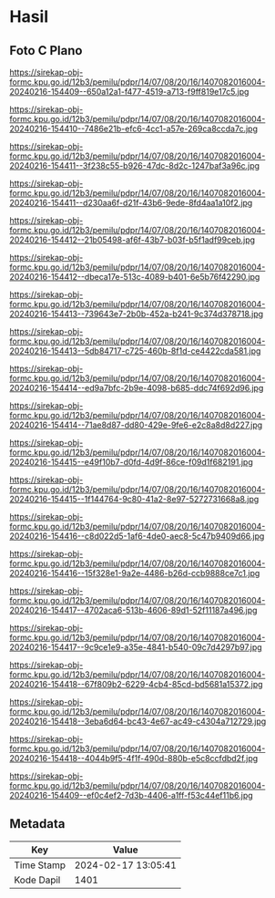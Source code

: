 # Hasil

## Foto C Plano

https://sirekap-obj-formc.kpu.go.id/12b3/pemilu/pdpr/14/07/08/20/16/1407082016004-20240216-154409--650a12a1-f477-4519-a713-f9ff819e17c5.jpg

https://sirekap-obj-formc.kpu.go.id/12b3/pemilu/pdpr/14/07/08/20/16/1407082016004-20240216-154410--7486e21b-efc6-4cc1-a57e-269ca8ccda7c.jpg

https://sirekap-obj-formc.kpu.go.id/12b3/pemilu/pdpr/14/07/08/20/16/1407082016004-20240216-154411--3f238c55-b926-47dc-8d2c-1247baf3a96c.jpg

https://sirekap-obj-formc.kpu.go.id/12b3/pemilu/pdpr/14/07/08/20/16/1407082016004-20240216-154411--d230aa6f-d21f-43b6-9ede-8fd4aa1a10f2.jpg

https://sirekap-obj-formc.kpu.go.id/12b3/pemilu/pdpr/14/07/08/20/16/1407082016004-20240216-154412--21b05498-af6f-43b7-b03f-b5f1adf99ceb.jpg

https://sirekap-obj-formc.kpu.go.id/12b3/pemilu/pdpr/14/07/08/20/16/1407082016004-20240216-154412--dbeca17e-513c-4089-b401-6e5b76f42290.jpg

https://sirekap-obj-formc.kpu.go.id/12b3/pemilu/pdpr/14/07/08/20/16/1407082016004-20240216-154413--739643e7-2b0b-452a-b241-9c374d378718.jpg

https://sirekap-obj-formc.kpu.go.id/12b3/pemilu/pdpr/14/07/08/20/16/1407082016004-20240216-154413--5db84717-c725-460b-8f1d-ce4422cda581.jpg

https://sirekap-obj-formc.kpu.go.id/12b3/pemilu/pdpr/14/07/08/20/16/1407082016004-20240216-154414--ed9a7bfc-2b9e-4098-b685-ddc74f692d96.jpg

https://sirekap-obj-formc.kpu.go.id/12b3/pemilu/pdpr/14/07/08/20/16/1407082016004-20240216-154414--71ae8d87-dd80-429e-9fe6-e2c8a8d8d227.jpg

https://sirekap-obj-formc.kpu.go.id/12b3/pemilu/pdpr/14/07/08/20/16/1407082016004-20240216-154415--e49f10b7-d0fd-4d9f-86ce-f09d1f682191.jpg

https://sirekap-obj-formc.kpu.go.id/12b3/pemilu/pdpr/14/07/08/20/16/1407082016004-20240216-154415--1f144764-9c80-41a2-8e97-5272731668a8.jpg

https://sirekap-obj-formc.kpu.go.id/12b3/pemilu/pdpr/14/07/08/20/16/1407082016004-20240216-154416--c8d022d5-1af6-4de0-aec8-5c47b9409d66.jpg

https://sirekap-obj-formc.kpu.go.id/12b3/pemilu/pdpr/14/07/08/20/16/1407082016004-20240216-154416--15f328e1-9a2e-4486-b26d-ccb9888ce7c1.jpg

https://sirekap-obj-formc.kpu.go.id/12b3/pemilu/pdpr/14/07/08/20/16/1407082016004-20240216-154417--4702aca6-513b-4606-89d1-52f11187a496.jpg

https://sirekap-obj-formc.kpu.go.id/12b3/pemilu/pdpr/14/07/08/20/16/1407082016004-20240216-154417--9c9ce1e9-a35e-4841-b540-09c7d4297b97.jpg

https://sirekap-obj-formc.kpu.go.id/12b3/pemilu/pdpr/14/07/08/20/16/1407082016004-20240216-154418--67f809b2-6229-4cb4-85cd-bd5681a15372.jpg

https://sirekap-obj-formc.kpu.go.id/12b3/pemilu/pdpr/14/07/08/20/16/1407082016004-20240216-154418--3eba6d64-bc43-4e67-ac49-c4304a712729.jpg

https://sirekap-obj-formc.kpu.go.id/12b3/pemilu/pdpr/14/07/08/20/16/1407082016004-20240216-154418--4044b9f5-4f1f-490d-880b-e5c8ccfdbd2f.jpg

https://sirekap-obj-formc.kpu.go.id/12b3/pemilu/pdpr/14/07/08/20/16/1407082016004-20240216-154409--ef0c4ef2-7d3b-4406-a1ff-f53c44ef11b6.jpg


## Metadata

| Key        | Value               |
| ---------- | ------------------- |
| Time Stamp | 2024-02-17 13:05:41 |
| Kode Dapil | 1401                |



